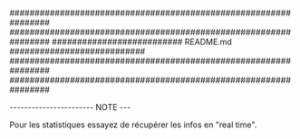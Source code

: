 ################################################################
################################################################
########################## README.md ###########################
################################################################
################################################################

----------------------- NOTE ---

Pour les statistiques essayez de récupérer les infos en "real time".
